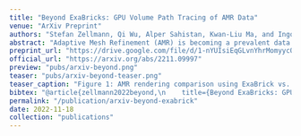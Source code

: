 ```yaml
---
title: "Beyond ExaBricks: GPU Volume Path Tracing of AMR Data"
venue: "ArXiv Preprint"
authors: "Stefan Zellmann, Qi Wu, Alper Sahistan, Kwan-Liu Ma, and Ingo Wald"
abstract: "Adaptive Mesh Refinement (AMR) is becoming a prevalent data representation for scientific visualization. Resulting from large fluid mechanics simulations, the data is usually cell centric, imposing a number of challenges for high quality reconstruction at sample positions. While recent work has concentrated on real-time volume and isosurface rendering on GPUs, the rendering methods used still focus on simple lighting models without scattering events and global illumination. As in other areas of rendering, key to real-time performance are acceleration data structures; in this work we analyze the major bottlenecks of data structures that were originally optimized for camera/primary ray traversal when used with the incoherent ray tracing workload of a volumetric path tracer, and propose strategies to overcome the challenges coming with this."
preprint_url: "https://drive.google.com/file/d/1-nYUIsiEqGLvnYhrMomyycOQyF-T5OFu/view?usp=share_link"
official_url: "https://arxiv.org/abs/2211.09997"
preview: "pubs/arxiv-beyond.png"
teaser: "pubs/arxiv-beyond-teaser.png"
teaser_caption: "Figure 1: AMR rendering comparison using ExaBrick vs. our extended framework. Top-left: original 'sci-vis style' renderingwith ray marching, local shading with on-the-fly gradients, and a delta light source. Bottom-right: volumetric path tracing with multiscattering, isotropic phase function and ambient lighting. The original software used two RTX 8000 GPUs to render a convergence frame with allquality settings set to maximum at 4 frames/sec.; our framework, with the best combination of optimizations discussed in this paper, renderspath-traced convergence frames with full global illumination at 6.7 frames/sec."
bibtex: "@article{zellmann2022beyond,\n    title={Beyond ExaBricks: GPU Volume Path Tracing of AMR Data},\n    author={Zellmann, Stefan and Wu, Qi and Sahistan, Alper and Ma, Kwan-Liu and Wald, Ingo},\n    journal={arXiv preprint arXiv:2211.09997},\n    year={2022}\n}"
permalink: "/publication/arxiv-beyond-exabrick"
date: 2022-11-18
collection: "publications"
---
```

